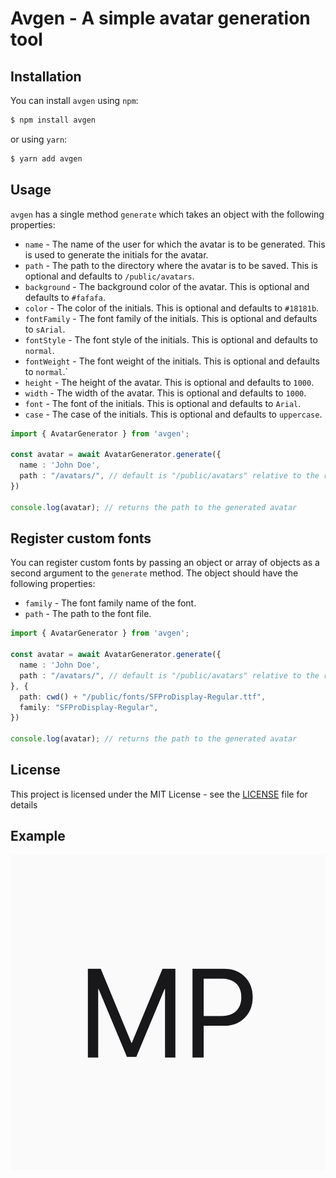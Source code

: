 # Avgen - A simple avatar generation tool

## Installation

You can install `avgen` using `npm`:

```bash
$ npm install avgen
```
or using `yarn`:

```bash
$ yarn add avgen
```

## Usage

`avgen` has a single method `generate` which takes an object with the following properties:

- `name` - The name of the user for which the avatar is to be generated. This is used to generate the initials for the avatar.
- `path` - The path to the directory where the avatar is to be saved. This is optional and defaults to `/public/avatars`.
- `background` - The background color of the avatar. This is optional and defaults to `#fafafa`.
- `color` - The color of the initials. This is optional and defaults to `#18181b`.
- `fontFamily` - The font family of the initials. This is optional and defaults to `sArial`.
- `fontStyle` - The font style of the initials. This is optional and defaults to `normal`.
- `fontWeight` - The font weight of the initials. This is optional and defaults to `normal`.`
- `height` - The height of the avatar. This is optional and defaults to `1000`.
- `width` - The width of the avatar. This is optional and defaults to `1000`.
- `font` - The font of the initials. This is optional and defaults to `Arial`.
- `case` - The case of the initials. This is optional and defaults to `uppercase`.



```ts
import { AvatarGenerator } from 'avgen';

const avatar = await AvatarGenerator.generate({
  name : 'John Doe',
  path : "/avatars/", // default is "/public/avatars" relative to the root directory
})

console.log(avatar); // returns the path to the generated avatar
```

## Register custom fonts

You can register custom fonts by passing an object or array of objects as a second argument to the `generate` method. The object should have the following properties:

- `family` - The font family name of the font.
- `path` - The path to the font file.

```ts
import { AvatarGenerator } from 'avgen';

const avatar = await AvatarGenerator.generate({
  name : 'John Doe',
  path : "/avatars/", // default is "/public/avatars" relative to the root directory
}, {
  path: cwd() + "/public/fonts/SFProDisplay-Regular.ttf",
  family: "SFProDisplay-Regular",
})

console.log(avatar); // returns the path to the generated avatar
```

## License

This project is licensed under the MIT License - see the [LICENSE](LICENSE) file for details

## Example

![Avatar example](https://raw.githubusercontent.com/triyanox/avgen/master/assets/avatar.png)

